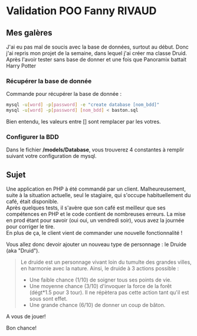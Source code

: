 # Validation POO Fanny RIVAUD

## Mes galères
J'ai eu pas mal de soucis avec la base de données, surtout au début. Donc j'ai repris mon projet de la semaine, dans lequel j'ai créer ma classe Druid.
Après l'avoir tester sans base de donner et une fois que Panoramix battait Harry Potter




### Récupérer la base de donnée
Commande pour récupérer la base de donnée :
```bash
mysql -u[word] -p[password] -e "create database [nom_bdd]"
mysql -u[word] -p[password] [nom_bdd] < baston.sql
```

Bien entendu, les valeurs entre [] sont remplacer par les votres.

### Configurer la BDD
Dans le fichier __/models/Database__, vous trouverez 4 constantes à remplir suivant votre configuration de mysql.


## Sujet
Une application en PHP à été commandé par un client. Malheureusement, suite à la situation actuelle, seul le stagiaire, qui s'occupe habituellement du café, était disponible.  
Après quelques tests, il s'avère que son café est meilleur que ses compétences en PHP et le code contient de nombreuses erreurs. La mise en prod étant pour savoir (oui oui, un vendredi soir), vous avez la journée pour corriger le tire.  
En plus de ça, le client vient de commander une nouvelle fonctionnalité !

Vous allez donc devoir ajouter un nouveau type de personnage : le Druide (aka "Druid").

>Le druide est un personnage vivant loin du tumulte des grandes villes, en harmonie avec la nature.
>Ainsi, le druide à 3 actions possible :  
>- Une faible chance (1/10) de soigner tous ses points de vie.
>- Une moyenne chance (3/10) d'invoquer la force de la forêt (dégt*1.5 pour 3 tour). Il ne répètera pas cette action tant qu'il est sous sont effet.
>- Une grande chance (6/10) de donner un coup de bâton.

A vous de jouer!

Bon chance!